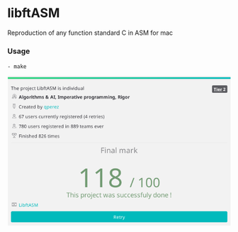 
# libftASM

Reproduction of any function standard C in ASM for mac

### Usage
    - make

![alt tag](presentation.png)
